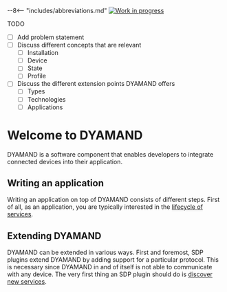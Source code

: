 --8<-- "includes/abbreviations.md"
[![Work in progress](https://img.shields.io/badge/status-wip-yellow)](https://www.repostatus.org/#wip)

TODO

- [ ] Add problem statement
- [ ] Discuss different concepts that are relevant
    * [ ] Installation
    * [ ] Device
    * [ ] State
    * [ ] Profile
- [ ] Discuss the different extension points DYAMAND offers
    * [ ] Types
    * [ ] Technologies
    * [ ] Applications

# Welcome to DYAMAND

DYAMAND is a software component that enables developers to integrate connected devices into their application.

## Writing an application

Writing an application on top of DYAMAND consists of different steps. First of all, as an application, you are typically interested in the [lifecycle of services](./applications/services/).

## Extending DYAMAND

DYAMAND can be extended in various ways. First and foremost, SDP plugins extend DYAMAND by adding support for a particular protocol. This is necessary since DYAMAND in and of itself is not able to communicate with any device. The very first thing an SDP plugin should do is [discover new services](./plugins/discovery/).



